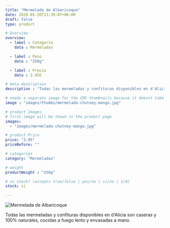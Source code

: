 ```yaml
---
title: "Mermelada de Albaricoque"
date: 2020-05-26T13:39:07+06:00
draft: false
type: product

# Overview
overview:
  - label : Categoría
    data : Mermeladas

  - label : Peso
    data : "250g"

  - label : Precio
    data : 3.95€

# meta description
description : "Todas las mermeladas y confituras disponibles en d'Alicia son caseras y 100% naturales, cocidas a fuego lento y envasadas a mano."

# needs a separate image for the CMS thumbnails because it doesnt take arrays (slideshow images)
image : "images/thumbs/mermelada-chutney-mango.jpg"

# product Images
# first image will be shown in the product page
images:
  - "images/mermelada-chutney-mango.jpg"

# product Price
price: "3.95"
priceBefore: ""

# categories
category: "Mermeladas"

# weight
productWeight : "250g"

# in stock? (accepts true/false | yes/no | si/no | 1/0)
stock: si

---
```

![Mermelada de Albaricoque](/images/mermelada-chutney-mango.jpg "Mermelada de Albaricoque")

Todas las mermeladas y confituras disponibles en d'Alicia son caseras y 100% naturales, cocidas a fuego lento y envasadas a mano.
